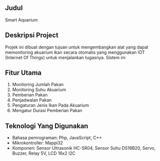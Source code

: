 ## Judul

Smart Aquarium

## Deskripsi Project

Projek ini dibuat dengan tujuan untuk mengembangkan alat yang dapat memonitoring akuarium ikan secara otomatis yang menggunakan IOT (Internet Of Things) untuk menjalankan tugasnya. Sistem ini

## Fitur Utama

1. Monitoring Jumlah Pakan
2. Monitoring Suhu Akuarium
3. Pemberian Pakan
4. Penjadwalan Pakan
5. Pengaturan Jenis Ikan Pada Akuarium
6. Mengatur Durasi Pemberian Pakan

## Teknologi Yang Digunakan

- Bahasa pemrograman: Php, JavaScript, C++
- Mikrokontroller: Mappi32
- Komponen: Sensor Ultrasonik HC-SR04, Sensor Suhu DS18B20, Servo, Buzzer, Relay 5V, LCD 16x2 I2C
